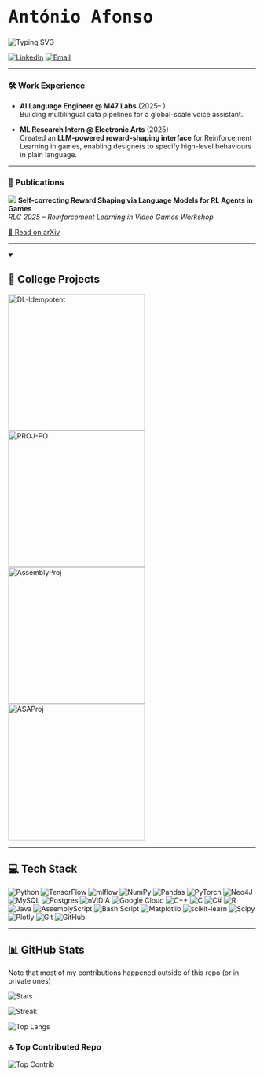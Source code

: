 <h1 style="font-family: 'Fira Code', 'Consolas', 'Monaco', monospace; font-size: 2.5em; font-weight: bold;">
    António Afonso
</h1>

![Typing SVG](https://readme-typing-svg.demolab.com?font=Fira+Code&size=20&pause=1000&color=F85D7F&background=1F222E00&width=600&lines=AI+Language+Engineer+%40+M47+Labs;ML+Research+Engineer+Intern+%40+Electronic+Arts;Master's+CS+Student+%40+KTH;Undergrad+CS+Student+%40+Técnico)


[![LinkedIn](https://img.shields.io/badge/LinkedIn-%230077B5.svg?logo=linkedin&logoColor=white)](https://linkedin.com/in/antónio-afonso-a57964a6)
[![Email](https://img.shields.io/badge/Email-D14836?logo=gmail&logoColor=white)](mailto:amgcsa@hotmail.com)

---

### 🛠 Work Experience
- **AI Language Engineer @ M47 Labs** (2025– )  
  Building multilingual data pipelines for a global-scale voice assistant.

- **ML Research Intern @ Electronic Arts** (2025)  
  Created an **LLM-powered reward-shaping interface** for Reinforcement Learning in games, enabling designers to specify high-level behaviours in plain language.

---

### 📄 Publications

![](https://cornell.app.box.com/v/arxiv-logomark-small-svg)
**Self-correcting Reward Shaping via Language Models for RL Agents in Games**  
*RLC 2025 – Reinforcement Learning in Video Games Workshop*  

[📖 Read on arXiv](https://arxiv.org/abs/2506.23626)


---

<details open>
  <summary><h2>📕 College Projects</h2></summary>

  <!-- Small repo cards: https://github.com/DenverCoder1/github-readme-stats -->
  <p align="left">
    <!-- DL-Idempotent -->
    <a href="https://github.com/jnns2023/DL-Idempotent">
      <img width="278"
           src="https://denvercoder1-github-readme-stats.vercel.app/api/pin/?username=jnns2023&repo=DL-Idempotent&theme=react&bg_color=1F222E&title_color=F85D7F&hide_border=true&icon_color=F8D866&show_icons=false&show_description=false"
           alt="DL-Idempotent">
    </a>
    <!-- Wahrehouse Management System -->
    <a href="https://github.com/AntonioAfonso7/Warehouse-Management-System">
      <img width="278"
           src="https://denvercoder1-github-readme-stats.vercel.app/api/pin/?username=AntonioAfonso7&repo=PROJ-PO&theme=react&bg_color=1F222E&title_color=F85D7F&hide_border=true&icon_color=F8D866&show_icons=false&show_description=false"
           alt="PROJ-PO">
    </a>
    <!-- AssemblyProj -->
    <a href="https://github.com/AntonioAfonso7/AssemblyProj">
      <img width="278"
           src="https://denvercoder1-github-readme-stats.vercel.app/api/pin/?username=AntonioAfonso7&repo=AssemblyProj&theme=react&bg_color=1F222E&title_color=F85D7F&hide_border=true&icon_color=F8D866&show_icons=false&show_description=false"
           alt="AssemblyProj">
    </a>
    <!-- ASAProj -->
    <a href="https://github.com/AntonioAfonso7/ASAProj">
      <img width="278"
           src="https://denvercoder1-github-readme-stats.vercel.app/api/pin/?username=AntonioAfonso7&repo=ASAProj&theme=react&bg_color=1F222E&title_color=F85D7F&hide_border=true&icon_color=F8D866&show_icons=false&show_description=false"
           alt="ASAProj">
    </a>
  </p>
</details>





---

## 💻 Tech Stack
![Python](https://img.shields.io/badge/python-3670A0?style=for-the-badge&logo=python&logoColor=ffdd54)
![TensorFlow](https://img.shields.io/badge/TensorFlow-%23FF6F00.svg?style=for-the-badge&logo=TensorFlow&logoColor=white)
![mlflow](https://img.shields.io/badge/mlflow-%23d9ead3.svg?style=for-the-badge&logo=numpy&logoColor=blue)
![NumPy](https://img.shields.io/badge/numpy-%23013243.svg?style=for-the-badge&logo=numpy&logoColor=white)
![Pandas](https://img.shields.io/badge/pandas-%23150458.svg?style=for-the-badge&logo=pandas&logoColor=white)
![PyTorch](https://img.shields.io/badge/PyTorch-%23EE4C2C.svg?style=for-the-badge&logo=PyTorch&logoColor=white)
![Neo4J](https://img.shields.io/badge/Neo4j-008CC1?style=for-the-badge&logo=neo4j&logoColor=white)
![MySQL](https://img.shields.io/badge/mysql-4479A1.svg?style=for-the-badge&logo=mysql&logoColor=white)
![Postgres](https://img.shields.io/badge/postgres-%23316192.svg?style=for-the-badge&logo=postgresql&logoColor=white)
![nVIDIA](https://img.shields.io/badge/cuda-000000.svg?style=for-the-badge&logo=nVIDIA&logoColor=green)
![Google Cloud](https://img.shields.io/badge/GoogleCloud-%234285F4.svg?style=for-the-badge&logo=google-cloud&logoColor=white)
![C++](https://img.shields.io/badge/c++-%2300599C.svg?style=for-the-badge&logo=c%2B%2B&logoColor=white)
![C](https://img.shields.io/badge/c-%2300599C.svg?style=for-the-badge&logo=c&logoColor=white)
![C#](https://img.shields.io/badge/c%23-%23239120.svg?style=for-the-badge&logo=csharp&logoColor=white)
![R](https://img.shields.io/badge/r-%23276DC3.svg?style=for-the-badge&logo=r&logoColor=white)
![Java](https://img.shields.io/badge/java-%23ED8B00.svg?style=for-the-badge&logo=openjdk&logoColor=white)
![AssemblyScript](https://img.shields.io/badge/assembly%20script-%23000000.svg?style=for-the-badge&logo=assemblyscript&logoColor=white)
![Bash Script](https://img.shields.io/badge/bash_script-%23121011.svg?style=for-the-badge&logo=gnu-bash&logoColor=white)
![Matplotlib](https://img.shields.io/badge/Matplotlib-%23ffffff.svg?style=for-the-badge&logo=Matplotlib&logoColor=black)
![scikit-learn](https://img.shields.io/badge/scikit--learn-%23F7931E.svg?style=for-the-badge&logo=scikit-learn&logoColor=white)
![Scipy](https://img.shields.io/badge/SciPy-%230C55A5.svg?style=for-the-badge&logo=scipy&logoColor=%white)
![Plotly](https://img.shields.io/badge/Plotly-%233F4F75.svg?style=for-the-badge&logo=plotly&logoColor=white)
![Git](https://img.shields.io/badge/git-%23F05033.svg?style=for-the-badge&logo=git&logoColor=white)
![GitHub](https://img.shields.io/badge/github-%23121011.svg?style=for-the-badge&logo=github&logoColor=white)

---

## 📊 GitHub Stats
Note that most of my contributions happened outside of this repo (or in private ones)

![Stats](https://github-readme-stats.vercel.app/api?username=AntonioAfonso7&theme=merko&hide_border=false&include_all_commits=true&count_private=true)

![Streak](https://nirzak-streak-stats.vercel.app/?user=AntonioAfonso7&theme=merko&hide_border=false)

![Top Langs](https://github-readme-stats.vercel.app/api/top-langs/?username=AntonioAfonso7&theme=merko&hide_border=false&include_all_commits=true&count_private=true&layout=compact)

### 🔝 Top Contributed Repo
![Top Contrib](https://github-contributor-stats.vercel.app/api?username=AntonioAfonso7&limit=5&theme=tokyonight&combine_all_yearly_contributions=true)


